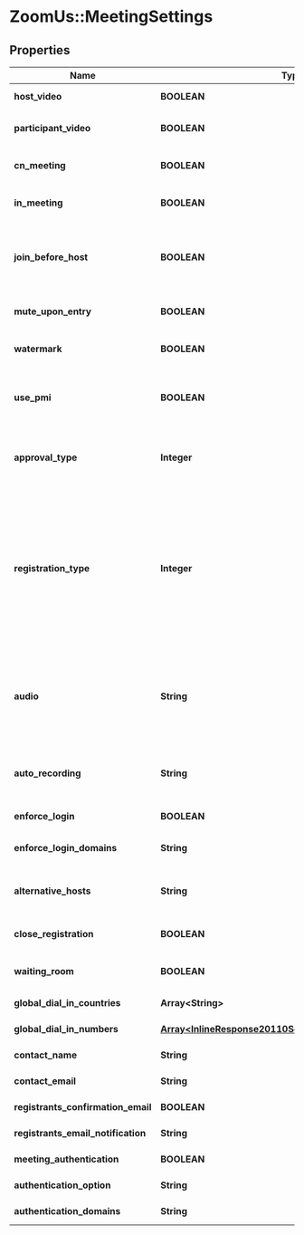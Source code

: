 # ZoomUs::MeetingSettings

## Properties
Name | Type | Description | Notes
------------ | ------------- | ------------- | -------------
**host_video** | **BOOLEAN** | Start video when the host joins the meeting. | [optional] 
**participant_video** | **BOOLEAN** | Start video when participants join the meeting. | [optional] 
**cn_meeting** | **BOOLEAN** | Host meeting in China. | [optional] [default to false]
**in_meeting** | **BOOLEAN** | Host meeting in India. | [optional] [default to false]
**join_before_host** | **BOOLEAN** | Allow participants to join the meeting before the host starts the meeting. Only used for scheduled or recurring meetings. | [optional] [default to false]
**mute_upon_entry** | **BOOLEAN** | Mute participants upon entry. | [optional] [default to false]
**watermark** | **BOOLEAN** | Add watermark when viewing a shared screen. | [optional] [default to false]
**use_pmi** | **BOOLEAN** | Use a personal meeting ID. Only used for scheduled meetings and recurring meetings with no fixed time. | [optional] [default to false]
**approval_type** | **Integer** | &#x60;0&#x60; - Automatically approve.&lt;br&gt;&#x60;1&#x60; - Manually approve.&lt;br&gt;&#x60;2&#x60; - No registration required. | [optional] 
**registration_type** | **Integer** | Registration type. Used for recurring meeting with fixed time only. &lt;br&gt;&#x60;1&#x60; Attendees register once and can attend any of the occurrences.&lt;br&gt;&#x60;2&#x60; Attendees need to register for each occurrence to attend.&lt;br&gt;&#x60;3&#x60; Attendees register once and can choose one or more occurrences to attend. | [optional] 
**audio** | **String** | Determine how participants can join the audio portion of the meeting.&lt;br&gt;&#x60;both&#x60; - Both Telephony and VoIP.&lt;br&gt;&#x60;telephony&#x60; - Telephony only.&lt;br&gt;&#x60;voip&#x60; - VoIP only. | [optional] [default to &#39;both&#39;]
**auto_recording** | **String** | Automatic recording:&lt;br&gt;&#x60;local&#x60; - Record on local.&lt;br&gt;&#x60;cloud&#x60; -  Record on cloud.&lt;br&gt;&#x60;none&#x60; - Disabled. | [optional] [default to &#39;none&#39;]
**enforce_login** | **BOOLEAN** | Only signed in users can join this meeting. | [optional] 
**enforce_login_domains** | **String** | Only signed in users with specified domains can join meetings. | [optional] 
**alternative_hosts** | **String** | Alternative host&#39;s emails or IDs: multiple values separated by a comma. | [optional] 
**close_registration** | **BOOLEAN** | Close registration after event date | [optional] [default to false]
**waiting_room** | **BOOLEAN** | Enable waiting room | [optional] [default to false]
**global_dial_in_countries** | **Array&lt;String&gt;** | List of global dial-in countries | [optional] 
**global_dial_in_numbers** | [**Array&lt;InlineResponse20110SettingsGlobalDialInNumbers&gt;**](InlineResponse20110SettingsGlobalDialInNumbers.md) | Global Dial-in Countries/Regions | [optional] 
**contact_name** | **String** | Contact name for registration | [optional] 
**contact_email** | **String** | Contact email for registration | [optional] 
**registrants_confirmation_email** | **BOOLEAN** | Send confirmation email to registrants | [optional] 
**registrants_email_notification** | **String** | registrants email notification | [optional] 
**meeting_authentication** | **BOOLEAN** | Only authenticated users can join meetings | [optional] 
**authentication_option** | **String** | Meeting authentication option id | [optional] 
**authentication_domains** | **String** | Meeting authentication_domains | [optional] 



